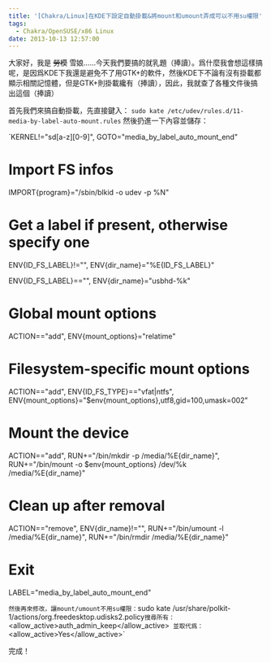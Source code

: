 ```yaml
---
title: '[Chakra/Linux]在KDE下設定自動掛載&將mount和umount弄成可以不用su權限'
tags:
  - Chakra/OpenSUSE/x86 Linux
date: 2013-10-13 12:57:00
---
```


大家好，我是 <strike>勞模</strike> 雪娘……今天我們要搞的就乳題（捧讀）。爲什麼我會想這樣搞呢，是因爲KDE下我還是避免不了用GTK+的軟件，然後KDE下不論有沒有掛載都顯示相關記憶體，但是GTK+則掛載纔有（捧讀），因此，我就查了各種文件後搞出這個（捧讀）

首先我們來搞自動掛載，先直接鍵入：
`sudo kate /etc/udev/rules.d/11-media-by-label-auto-mount.rules`
然後扔進一下內容並儲存：

`KERNEL!="sd[a-z][0-9]", GOTO="media_by_label_auto_mount_end" 

 # Import FS infos 

IMPORT{program}="/sbin/blkid -o udev -p %N" 

 # Get a label if present, otherwise specify one 

ENV{ID_FS_LABEL}!="", ENV{dir_name}="%E{ID_FS_LABEL}" 

ENV{ID_FS_LABEL}=="", ENV{dir_name}="usbhd-%k" 

 # Global mount options 

ACTION=="add", ENV{mount_options}="relatime" 

# Filesystem-specific mount options 

ACTION=="add", ENV{ID_FS_TYPE}=="vfat|ntfs", ENV{mount_options}="$env{mount_options},utf8,gid=100,umask=002" 

 # Mount the device 

ACTION=="add", RUN+="/bin/mkdir -p /media/%E{dir_name}", RUN+="/bin/mount -o $env{mount_options} /dev/%k /media/%E{dir_name}" 

 # Clean up after removal 

ACTION=="remove", ENV{dir_name}!="", RUN+="/bin/umount -l /media/%E{dir_name}", RUN+="/bin/rmdir /media/%E{dir_name}" 

 # Exit 

LABEL="media_by_label_auto_mount_end" 

`
然後再來修改，讓mount/umount不用su權限：
`sudo kate /usr/share/polkit-1/actions/org.freedesktop.udisks2.policy`
搜尋所有：
`<allow_active>auth_admin_keep</allow_active>` 並取代爲：
`<allow_active>Yes</allow_active>`

完成！